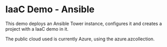 # IaaC Demo - Ansible

This demo deploys an Ansible Tower instance, configures it and creates a project with a IaaC demo in it. 

The public cloud used is currently Azure, using the azure.azcollection.
